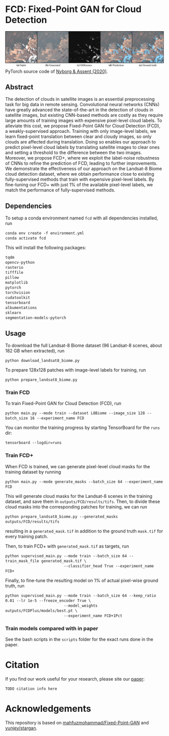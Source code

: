 # FCD: Fixed-Point GAN for Cloud Detection
![](images/pull_figure.jpg)
PyTorch source code of [Nyborg & Assent (2020)]().

## Abstract
The detection of clouds in satellite images is an essential preprocessing task for big data in remote sensing. Convolutional neural networks (CNNs) have greatly advanced the state-of-the-art in the detection of clouds in satellite images, but existing CNN-based methods are costly as they require large amounts of training images with expensive pixel-level cloud labels.
To alleviate this cost, we propose Fixed-Point GAN for Cloud Detection (FCD), a weakly-supervised approach. 
Training with only image-level labels, we learn fixed-point translation between clear and cloudy images, so only clouds are affected during translation. Doing so enables our approach to predict pixel-level cloud labels by translating satellite images to clear ones and setting a threshold to the difference between the two images.
Moreover, we propose FCD+, where we exploit the label-noise robustness of CNNs to refine the prediction of FCD, leading to further improvements.
We demonstrate the effectiveness of our approach on the Landsat-8 Biome cloud detection dataset, where we obtain performance close to existing fully-supervised methods that train with expensive pixel-level labels. By fine-tuning our FCD+ with just 1\% of the available pixel-level labels, we match the performance of fully-supervised methods.


## Dependencies
To setup a conda environment named `fcd` with all dependencies installed, run 

```
conda env create -f environment.yml
conda activate fcd
``` 

This will install the following packages:
```
tqdm
opencv-python
rasterio
tifffile
pillow
matplotlib
pytorch
torchvision
cudatoolkit
tensorboard
albumentations
sklearn
segmentation-models-pytorch
```

## Usage
To download the full Landsat-8 Biome dataset (96 Landsat-8 scenes, about 182 GB when extracted), run
```
python download_landsat8_biome.py
```

To prepare 128x128 patches with image-level labels for training, run
```
python prepare_landsat8_biome.py 
```

### Train FCD
To train Fixed-Point GAN for Cloud Detection (FCD), run
```
python main.py --mode train --dataset L8Biome --image_size 128 --batch_size 16 --experiment_name FCD
```

You can monitor the training progress by starting TensorBoard for the `runs` dir:
```
tensorboard --logdir=runs
```


### Train FCD+
When FCD is trained, we can generate pixel-level cloud masks for the training dataset by running
```
python main.py --mode generate_masks --batch_size 64 --experiment_name FCD
```
This will generate cloud masks for the Landsat-8 scenes in the training dataset, and save them in `outputs/FCD/results/tifs`. 
Then, to divide these cloud masks into the corresponding patches for training, we can run
```
python prepare_landsat8_biome.py --generated_masks outputs/FCD/results/tifs
```
resulting in a `generated_mask.tif` in addition to the ground truth `mask.tif` for every training patch.

Then, to train FCD+ with `generated_mask.tif` as targets, run
```
python supervised_main.py --mode train --batch_size 64 --train_mask_file generated_mask.tif \
                          --classifier_head True --experiment_name FCD+
```

Finally, to fine-tune the resulting model on 1% of actual pixel-wise ground truth, run
```
python supervised_main.py --mode train --batch_size 64 --keep_ratio 0.01 --lr 1e-5 --freeze_encoder True \
                          --model_weights outputs/FCDPlus/models/best.pt \
                          --experiment_name FCD+1Pct 
```

### Train models compared with in paper
See the bash scripts in the `scripts` folder for the exact runs done in the paper.


# Citation
If you find our work useful for your research, please site our [paper](TODO):
```
TODO citation info here
```



# Acknowledgements
This repository is based on [mahfuzmohammad/Fixed-Point-GAN](https://github.com/mahfuzmohammad/Fixed-Point-GAN) and [yunjey/stargan](https://github.com/yunjey/stargan).






